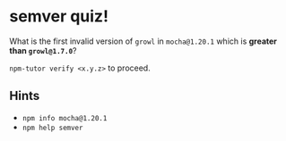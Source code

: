 # semver quiz!

What is the first invalid version of `growl` in `mocha@1.20.1` which is
**greater than `growl@1.7.0`**?

`npm-tutor verify <x.y.z>` to proceed.

## Hints

* `npm info mocha@1.20.1`
* `npm help semver`
